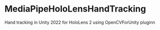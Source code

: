# MediaPipeHoloLensHandTracking
Hand tracking in Unity 2022 for HoloLens 2 using OpenCVForUnity pluginn
